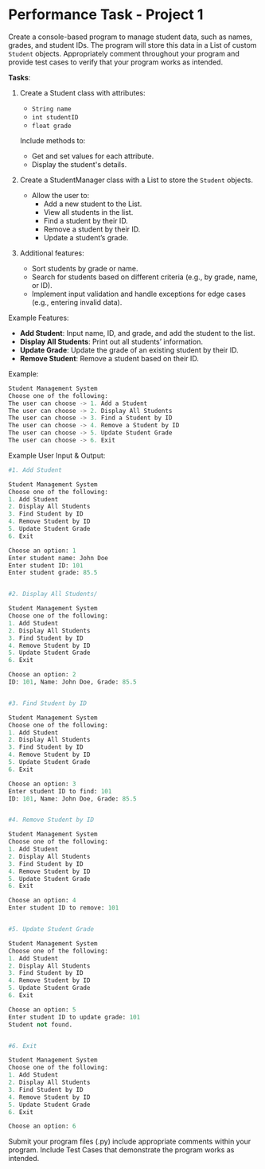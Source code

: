 # Performance Task - Project 1

Create a console-based program to manage student data, such as names, grades, and student IDs. The program will store this data in a List of custom `Student` objects.  Appropriately comment throughout your program and provide test cases to verify that your program works as intended. 

 

**Tasks**:
1. Create a Student class with attributes:
   - `String name`
   - `int studentID`
   - `float grade`

   Include methods to:
   - Get and set values for each attribute.
   - Display the student's details.

2. Create a StudentManager class with a List to store the `Student` objects.
   - Allow the user to:
     - Add a new student to the List.
     - View all students in the list.
     - Find a student by their ID.
     - Remove a student by their ID.
     - Update a student’s grade.

3. Additional features:
   - Sort students by grade or name.
   - Search for students based on different criteria (e.g., by grade, name, or ID).
   - Implement input validation and handle exceptions for edge cases (e.g., entering invalid data).

Example Features:
- **Add Student**: Input name, ID, and grade, and add the student to the list.
- **Display All Students**: Print out all students’ information.
- **Update Grade**: Update the grade of an existing student by their ID.
- **Remove Student**: Remove a student based on their ID.


Example:

```python
Student Management System
Choose one of the following: 
The user can choose -> 1. Add a Student
The user can choose -> 2. Display All Students
The user can choose -> 3. Find a Student by ID
The user can choose -> 4. Remove a Student by ID
The user can choose -> 5. Update Student Grade
The user can choose -> 6. Exit
```


Example User Input & Output:
```python
#1. Add Student

Student Management System
Choose one of the following: 
1. Add Student
2. Display All Students
3. Find Student by ID
4. Remove Student by ID
5. Update Student Grade
6. Exit

Choose an option: 1
Enter student name: John Doe
Enter student ID: 101
Enter student grade: 85.5


#2. Display All Students/

Student Management System
Choose one of the following: 
1. Add Student
2. Display All Students
3. Find Student by ID
4. Remove Student by ID
5. Update Student Grade
6. Exit

Choose an option: 2
ID: 101, Name: John Doe, Grade: 85.5


#3. Find Student by ID

Student Management System
Choose one of the following: 
1. Add Student
2. Display All Students
3. Find Student by ID
4. Remove Student by ID
5. Update Student Grade
6. Exit

Choose an option: 3
Enter student ID to find: 101
ID: 101, Name: John Doe, Grade: 85.5


#4. Remove Student by ID

Student Management System
Choose one of the following: 
1. Add Student
2. Display All Students
3. Find Student by ID
4. Remove Student by ID
5. Update Student Grade
6. Exit

Choose an option: 4
Enter student ID to remove: 101


#5. Update Student Grade

Student Management System
Choose one of the following: 
1. Add Student
2. Display All Students
3. Find Student by ID
4. Remove Student by ID
5. Update Student Grade
6. Exit

Choose an option: 5
Enter student ID to update grade: 101
Student not found.


#6. Exit

Student Management System
Choose one of the following: 
1. Add Student
2. Display All Students
3. Find Student by ID
4. Remove Student by ID
5. Update Student Grade
6. Exit

Choose an option: 6

```
Submit your program files (.py) include appropriate comments within your program.  Include Test Cases that demonstrate the program works as intended.
